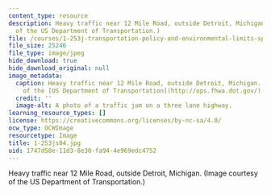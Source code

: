 ```yaml
---
content_type: resource
description: Heavy traffic near 12 Mile Road, outside Detroit, Michigan. (Image courtesy
  of the US Department of Transportation.)
file: /courses/1-253j-transportation-policy-and-environmental-limits-spring-2004/1747d58e11d38e30fa944e969edc4752_1-253js04.jpg
file_size: 25246
file_type: image/jpeg
hide_download: true
hide_download_original: null
image_metadata:
  caption: Heavy traffic near 12 Mile Road, outside Detroit, Michigan. (Image courtesy
    of the [US Department of Transportation](http://ops.fhwa.dot.gov/).)
  credit: ''
  image-alt: A photo of a traffic jam on a three lane highway.
learning_resource_types: []
license: https://creativecommons.org/licenses/by-nc-sa/4.0/
ocw_type: OCWImage
resourcetype: Image
title: 1-253js04.jpg
uid: 1747d58e-11d3-8e30-fa94-4e969edc4752
---
```

Heavy traffic near 12 Mile Road, outside Detroit, Michigan. (Image courtesy of the US Department of Transportation.)